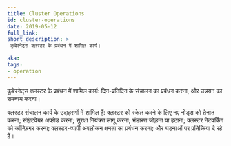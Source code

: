 ```yaml
---
title: Cluster Operations
id: cluster-operations
date: 2019-05-12
full_link:
short_description: >
 कुबेरनेट्स क्लस्टर के प्रबंधन में शामिल कार्य।

aka:
tags:
- operation
---
```

 कुबेरनेट्स क्लस्टर के प्रबंधन में शामिल कार्य: दिन-प्रतिदिन के संचालन का प्रबंधन करना, और उन्नयन का समन्वय करना।

<!--more-->

 क्लस्टर संचालन कार्य के उदाहरणों में शामिल हैं: क्लस्टर को स्केल करने के लिए नए नोड्स को तैनात करना; सॉफ़्टवेयर अपग्रेड करना; सुरक्षा नियंत्रण लागू करना; भंडारण जोड़ना या हटाना; क्लस्टर नेटवर्किंग को कॉन्फ़िगर करना; क्लस्टर-व्यापी अवलोकन क्षमता का प्रबंधन करना; और घटनाओं पर प्रतिक्रिया दे रहे हैं।